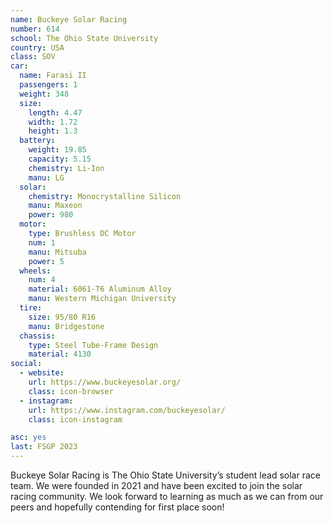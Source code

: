 ```yaml
---
name: Buckeye Solar Racing
number: 614
school: The Ohio State University
country: USA
class: SOV
car: 
  name: Farasi II
  passengers: 1
  weight: 348
  size:
    length: 4.47
    width: 1.72
    height: 1.3
  battery: 
    weight: 19.85
    capacity: 5.15
    chemistry: Li-Ion
    manu: LG
  solar: 
    chemistry: Monocrystalline Silicon
    manu: Maxeon
    power: 980
  motor: 
    type: Brushless DC Motor
    num: 1
    manu: Mitsuba
    power: 5
  wheels: 
    num: 4
    material: 6061-T6 Aluminum Alloy
    manu: Western Michigan University
  tire:
    size: 95/80 R16
    manu: Bridgestone
  chassis: 
    type: Steel Tube-Frame Design
    material: 4130
social: 
  - website: 
    url: https://www.buckeyesolar.org/
    class: icon-browser
  - instagram: 
    url: https://www.instagram.com/buckeyesolar/
    class: icon-instagram

asc: yes
last: FSGP 2023
---
```

Buckeye Solar Racing is The Ohio State University’s student lead solar race team. We were founded in 2021 and have been excited to join the solar racing community. We look forward to learning as much as we can from our peers and hopefully contending for first place soon!